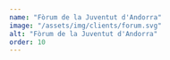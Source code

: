```yaml
---
name: "Fòrum de la Juventut d'Andorra"
image: "/assets/img/clients/forum.svg"
alt: "Fòrum de la Juventut d'Andorra"
order: 10
---
```

